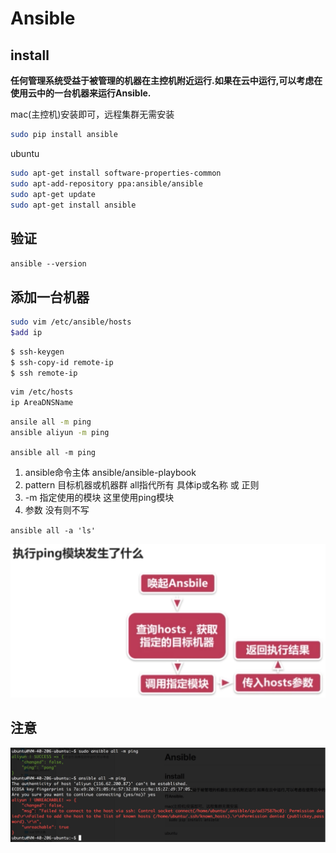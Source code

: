 # Ansible
## install

**任何管理系统受益于被管理的机器在主控机附近运行.如果在云中运行,可以考虑在使用云中的一台机器来运行Ansible.**

mac(主控机)安装即可，远程集群无需安装

```sh
sudo pip install ansible
```

ubuntu


```sh
sudo apt-get install software-properties-common
sudo apt-add-repository ppa:ansible/ansible
sudo apt-get update
sudo apt-get install ansible
```

## 验证
`ansible --version`

## 添加一台机器


```sh
sudo vim /etc/ansible/hosts
$add ip
```


```sh
$ ssh-keygen
$ ssh-copy-id remote-ip
$ ssh remote-ip
```

```sh
vim /etc/hosts
ip AreaDNSName
```

```sh
ansile all -m ping
ansible aliyun -m ping
```

`ansible all -m ping ` 
1. ansible命令主体  ansible/ansible-playbook
2. pattern 目标机器或机器群 all指代所有 具体ip或名称 或 正则
3. -m 指定使用的模块 这里使用ping模块
4. 参数 没有则不写

`ansible all -a 'ls' `

![](media/15021998310598.jpg)



## 注意
![](media/15021858553748.jpg)



